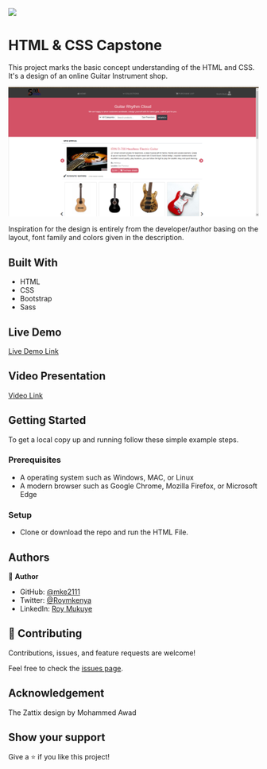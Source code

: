 ![](https://img.shields.io/badge/Microverse-blueviolet)

# HTML & CSS Capstone

This project marks the basic concept understanding of the HTML and CSS. It's a design of an online Guitar Instrument shop. 


![screenshot](./capstone-screenshot.png)

Inspiration for the design is entirely from the developer/author basing on the layout, font family and colors given in the description. 


## Built With

- HTML
- CSS
- Bootstrap
- Sass

## Live Demo

[Live Demo Link](https://rawcdn.githack.com/mke2111/HTML-CSS-pjt/6173bcbe98ac5e4eff77bee9a4a47c82a67cbce3/index.html)

## Video Presentation

[Video Link](https://www.loom.com/share/4ed51214739d427c821d72a77d5617a3)


## Getting Started

To get a local copy up and running follow these simple example steps.

### Prerequisites

- A operating system such as Windows, MAC, or Linux
- A modern browser such as Google Chrome, Mozilla Firefox, or Microsoft Edge

### Setup
- Clone or download the repo and run the HTML File.


## Authors

👤 **Author**

- GitHub: [@mke2111](https://github.com/mke2111)
- Twitter: [@Roymkenya](https://twitter.com/Roymkenya)
- LinkedIn: [Roy Mukuye](https://www.linkedin.com/in/roy-mukuye-42b07b1b4)

## 🤝 Contributing

Contributions, issues, and feature requests are welcome!

Feel free to check the [issues page](https://github.com/mke2111/HTML-CSS-pjt/issues).

## Acknowledgement

The Zattix design by Mohammed Awad


## Show your support

Give a ⭐️ if you like this project!
